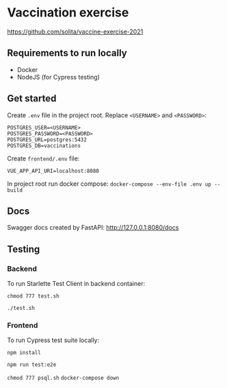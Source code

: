 # Vaccination exercise

https://github.com/solita/vaccine-exercise-2021

## Requirements to run locally

- Docker
- NodeJS (for Cypress testing)

## Get started

Create `.env` file in the project root. Replace `<USERNAME>` and `<PASSWORD>`:
```
POSTGRES_USER=<USERNAME>
POSTGRES_PASSWORD=<PASSWORD>
POSTGRES_URL=postgres:5432
POSTGRES_DB=vaccinations
```

Create `frontend/.env` file:
```
VUE_APP_API_URI=localhost:8080
```

In project root run docker compose:
`docker-compose --env-file .env up --build`

## Docs

Swagger docs created by FastAPI: http://127.0.0.1:8080/docs

## Testing

### Backend

To run Starlette Test Client in backend container:

`chmod 777 test.sh`

`./test.sh`

### Frontend

To run Cypress test suite locally:

`npm install`

`npm run test:e2e`

`chmod 777 psql.sh`
`docker-compose down`

